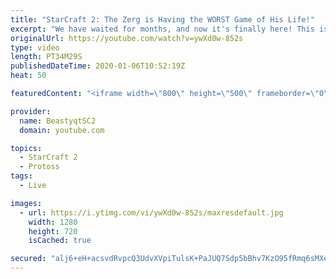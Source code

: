 ```yaml
---
title: "StarCraft 2: The Zerg is Having the WORST Game of His Life!"
excerpt: "We have waited for months, and now it's finally here! This is the VOID RAYS to GRANDMASTER series! With the new balance changes to speedy Void Rays in the latest patch, we can now begin the series right! At this point in the series, we are introducing other units into the composition to make the games"
originalUrl: https://youtube.com/watch?v=ywXd0w-852s
type: video
length: PT34M29S
publishedDateTime: 2020-01-06T10:52:19Z
heat: 50

featuredContent: "<iframe width=\"800\" height=\"500\" frameborder=\"0\" src=\"https://www.youtube.com/embed/ywXd0w-852s\" allow=\"accelerometer; autoplay; encrypted-media; gyroscope; picture-in-picture\" allowfullscreen></iframe>"

provider:
  name: BeastyqtSC2
  domain: youtube.com

topics:
  - StarCraft 2
  - Protoss
tags:
  - Live

images:
  - url: https://i.ytimg.com/vi/ywXd0w-852s/maxresdefault.jpg
    width: 1280
    height: 720
    isCached: true

secured: "alj6+eH+acsvdRvpcQ3UdvXVpiTulsK+PaJUQ7Sdp5bBhv7KzO95fRmq6sMXeXnWFSsZZl0alWXyBYyoJIfgmvORjPLB8jn7QOPvg+LfpEPL7dlGdNE5BPMd2d08OBj/5MMmA2Jejq9IeWp4MkmByPaIqCCcFE1OKteCdU/GSNkbfIuK/v7knOx7udoxahvL6j+vPjep5Ykt2Y1brR5FYDGzPTrnxkJpUnuARa/K3Dno8wOfy0LHFVKoirSIwmrTgNbdDX+jjmX5ZQtt6Qy3vf1p9JZIvOha17j69RcaVpapOS8xZIkPmVXT8zc4xTH6Ftz6ybHqyajS/JvpOobU6+xZT/Gco9zDKb+CHY4Q/LXu2pvxy+O7Ytp5mxIO1zoEDPrYzSExySaCyJXp3buPt9ibx1H1bVz/wfWrQkAiZwQ=;WveTPA2vZ8kTo8JDBN8Z+w=="
---
```


